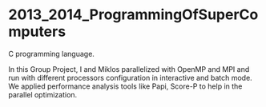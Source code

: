 # 2013_2014_ProgrammingOfSuperComputers

C programming language.

In this Group Project, I and Miklos parallelized with OpenMP and MPI and run with different processors configuration in 
interactive and batch mode. We applied performance analysis tools like Papi, Score-P to help in the parallel optimization.
